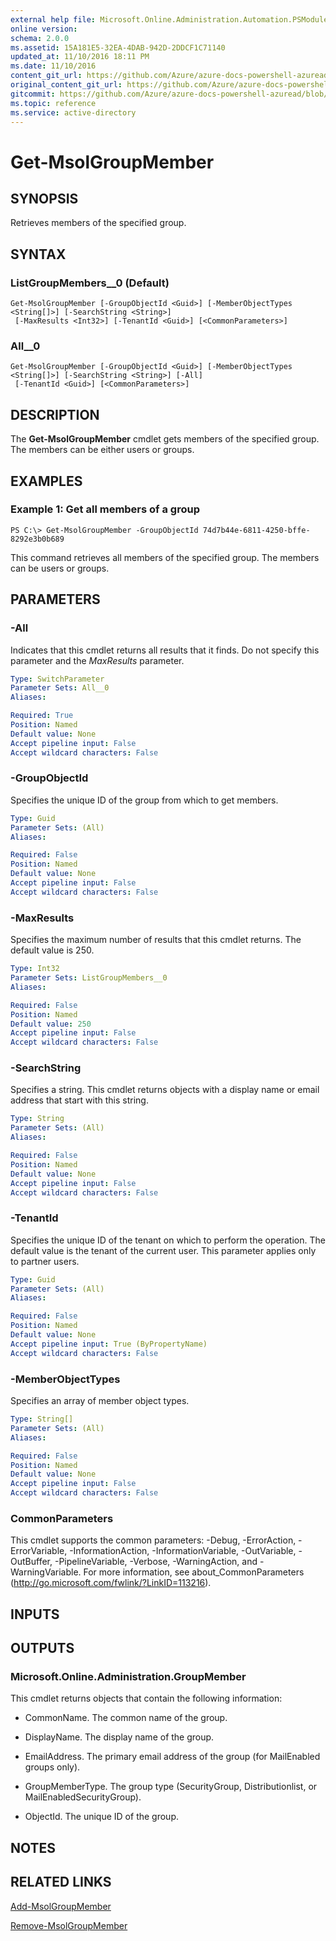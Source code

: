 ```yaml
---
external help file: Microsoft.Online.Administration.Automation.PSModule.dll-Help.xml
online version:
schema: 2.0.0
ms.assetid: 15A181E5-32EA-4DAB-942D-2DDCF1C71140
updated_at: 11/10/2016 18:11 PM
ms.date: 11/10/2016
content_git_url: https://github.com/Azure/azure-docs-powershell-azuread/blob/master/Azure%20AD%20Cmdlets/MSOnline/v1/Get-MsolGroupMember.md
original_content_git_url: https://github.com/Azure/azure-docs-powershell-azuread/blob/master/Azure%20AD%20Cmdlets/MSOnline/v1/Get-MsolGroupMember.md
gitcommit: https://github.com/Azure/azure-docs-powershell-azuread/blob/f20974f1694733a8d0f8cf150cad0f34dfdb2d1c
ms.topic: reference
ms.service: active-directory
---
```


# Get-MsolGroupMember

## SYNOPSIS
Retrieves members of the specified group.

## SYNTAX

### ListGroupMembers__0 (Default)
```
Get-MsolGroupMember [-GroupObjectId <Guid>] [-MemberObjectTypes <String[]>] [-SearchString <String>]
 [-MaxResults <Int32>] [-TenantId <Guid>] [<CommonParameters>]
```

### All__0
```
Get-MsolGroupMember [-GroupObjectId <Guid>] [-MemberObjectTypes <String[]>] [-SearchString <String>] [-All]
 [-TenantId <Guid>] [<CommonParameters>]
```

## DESCRIPTION
The **Get-MsolGroupMember** cmdlet gets members of the specified group.
The members can be either users or groups.

## EXAMPLES

### Example 1: Get all members of a group
```
PS C:\> Get-MsolGroupMember -GroupObjectId 74d7b44e-6811-4250-bffe-8292e3b0b689
```

This command retrieves all members of the specified group.
The members can be users or groups.

## PARAMETERS

### -All
Indicates that this cmdlet returns all results that it finds.
Do not specify this parameter and the _MaxResults_ parameter.

```yaml
Type: SwitchParameter
Parameter Sets: All__0
Aliases:

Required: True
Position: Named
Default value: None
Accept pipeline input: False
Accept wildcard characters: False
```

### -GroupObjectId
Specifies the unique ID of the group from which to get members.

```yaml
Type: Guid
Parameter Sets: (All)
Aliases:

Required: False
Position: Named
Default value: None
Accept pipeline input: False
Accept wildcard characters: False
```

### -MaxResults
Specifies the maximum number of results that this cmdlet returns.
The default value is 250.

```yaml
Type: Int32
Parameter Sets: ListGroupMembers__0
Aliases:

Required: False
Position: Named
Default value: 250
Accept pipeline input: False
Accept wildcard characters: False
```

### -SearchString
Specifies a string.
This cmdlet returns objects with a display name or email address that start with this string.

```yaml
Type: String
Parameter Sets: (All)
Aliases:

Required: False
Position: Named
Default value: None
Accept pipeline input: False
Accept wildcard characters: False
```

### -TenantId
Specifies the unique ID of the tenant on which to perform the operation.
The default value is the tenant of the current user.
This parameter applies only to partner users.

```yaml
Type: Guid
Parameter Sets: (All)
Aliases:

Required: False
Position: Named
Default value: None
Accept pipeline input: True (ByPropertyName)
Accept wildcard characters: False
```

### -MemberObjectTypes
Specifies an array of member object types.

```yaml
Type: String[]
Parameter Sets: (All)
Aliases:

Required: False
Position: Named
Default value: None
Accept pipeline input: False
Accept wildcard characters: False
```

### CommonParameters
This cmdlet supports the common parameters: -Debug, -ErrorAction, -ErrorVariable, -InformationAction, -InformationVariable, -OutVariable, -OutBuffer, -PipelineVariable, -Verbose, -WarningAction, and -WarningVariable. For more information, see about_CommonParameters (http://go.microsoft.com/fwlink/?LinkID=113216).

## INPUTS

## OUTPUTS

### Microsoft.Online.Administration.GroupMember
This cmdlet returns objects that contain the following information:

* CommonName. The common name of the group.

* DisplayName. The display name of the group.

* EmailAddress. The primary email address of the group (for MailEnabled groups only).

* GroupMemberType. The group type (SecurityGroup, Distributionlist, or MailEnabledSecurityGroup).

* ObjectId. The unique ID of the group.

## NOTES

## RELATED LINKS
[Add-MsolGroupMember](./Add-MsolGroupMember.md)

[Remove-MsolGroupMember](./Remove-MsolGroupMember.md)
